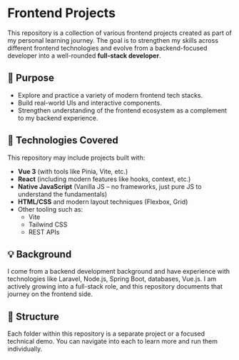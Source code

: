# Frontend Projects

This repository is a collection of various frontend projects created as part of my personal learning journey. The goal is to strengthen my skills across different frontend technologies and evolve from a backend-focused developer into a well-rounded **full-stack developer**.

## 🧭 Purpose

- Explore and practice a variety of modern frontend tech stacks.
- Build real-world UIs and interactive components.
- Strengthen understanding of the frontend ecosystem as a complement to my backend experience.

## 🚀 Technologies Covered

This repository may include projects built with:

- **Vue 3** (with tools like Pinia, Vite, etc.)
- **React** (including modern features like hooks, context, etc.)
- **Native JavaScript** (Vanilla JS – no frameworks, just pure JS to understand the fundamentals)
- **HTML/CSS** and modern layout techniques (Flexbox, Grid)
- Other tooling such as:
  - Vite
  - Tailwind CSS
  - REST APIs

## 💡 Background

I come from a backend development background and have experience with technologies like Laravel, Node.js, Spring Boot, databases, Vue.js. I am actively growing into a full-stack role, and this repository documents that journey on the frontend side.

## 📁 Structure

Each folder within this repository is a separate project or a focused technical demo. You can navigate into each to learn more and run them individually.
